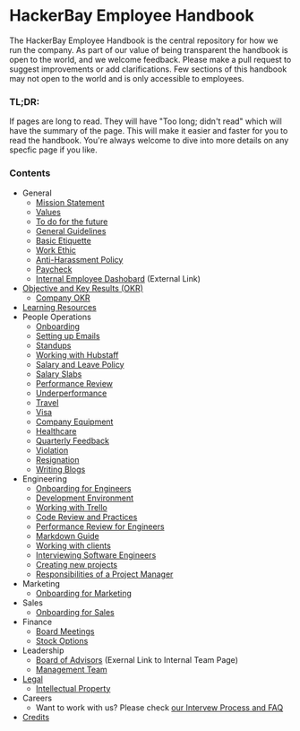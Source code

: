 # HackerBay Employee Handbook


The HackerBay Employee Handbook is the central repository for how we run the company. As part of our value of being transparent the handbook is open to the world, and we welcome feedback. Please make a pull request to suggest improvements or add clarifications. Few sections of this handbook may not open to the world and is only accessible to employees.


### TL;DR: 
If pages are long to read. They will have "Too long; didn't read" which will have the summary of the page. 
This will make it easier and faster for you to read the handbook. 
You're always welcome to dive into more details on any specfic page if you like.


### Contents

* General
  * [Mission Statement](/general/vision-mission/README.md)
  * [Values](/general/values/README.md)
  * [To do for the future](/general/to-do/README.md)
  * [General Guidelines](/general/guidelines/README.md)
  * [Basic Etiquette](/general/basic-etiquette/README.md)
  * [Work Ethic](/general/work-ethic/README.md)
  * [Anti-Harassment Policy](/general/anti-harassment/README.md)
  * [Paycheck](/general/paycheck/README.md)
  * [Internal Employee Dashobard](https://employee.hackerbay.io) (External Link)
* [Objective and Key Results (OKR)](/OKR/README.md)
  * [Company OKR](/OKR/company/README.md)
* [Learning Resources](/learn/README.md)
* People Operations
  * [Onboarding](/people-operations/onboarding/README.md)
  * [Setting up Emails](/people-operations/onboarding/email/README.md)
  * [Standups](/people-operations/standups/README.md)
  * [Working with Hubstaff](/people-operations/hubstaff/README.md)
  * [Salary and Leave Policy](/people-operations/salary-and-leave/README.md)
  * [Salary Slabs](/people-operations/salary/README.md)
  * [Performance Review](/people-operations/performance-review/README.md)
  * [Underperformance](/people-operations/underperformance/README.md)
  * [Travel](/people-operations/travel/README.md)
  * [Visa](/people-operations/visa/README.md)
  * [Company Equipment](/people-operations/company-equipment/README.md)
  * [Healthcare](/people-operations/healthcare/README.md)
  * [Quarterly Feedback](/people-operations/feedback/README.md)
  * [Violation](/people-operations/violation/README.md)
  * [Resignation](/people-operations/resignation/README.md)
  * [Writing Blogs](/people-operations/blogs/README.md)
* Engineering
  * [Onboarding for Engineers](/engineering/onboarding/README.md)
  * [Development Environment](/engineering/environment/README.md)
  * [Working with Trello](/engineering/trello/README.md)
  * [Code Review and Practices](/engineering/code-review/README.md)
  * [Performance Review for Engineers](/engineering/performance-review/README.md)
  * [Markdown Guide](https://guides.github.com/features/mastering-markdown/)
  * [Working with clients](/engineering/consulting/clients/README.md)
  * [Interviewing Software Engineers](/engineering/interviewing/README.md)
  * [Creating new projects](/engineering/new-project/README.md)
  * [Responsibilities of a Project Manager](/engineering/project-manager/responsibilities/README.md)
* Marketing
  * [Onboarding for Marketing](/marketing/onboarding/README.md)
* Sales
  * [Onboarding for Sales](/sales/onboarding/README.md)
* Finance
  * [Board Meetings](/finance/board-meetings/README.md)
  * [Stock Options](/finance/stock-options/README.md)
* Leadership
  * [Board of Advisors](https://hackerbaycompany.slack.com/files/U033XTX4D/F5AGZ5W7J/Board_of_Advisors) (Exernal Link to Internal Team Page) 
  * [Management Team](/leadership/management/README.md)
* [Legal](/legal/README.md)
  * [Intellectual Property](/legal/intellectual-property/README.md)
* Careers
  * Want to work with us? Please check [our Intervew Process and FAQ](https://github.com/hackerbay/interview)
* [Credits](/credits/README.md)

